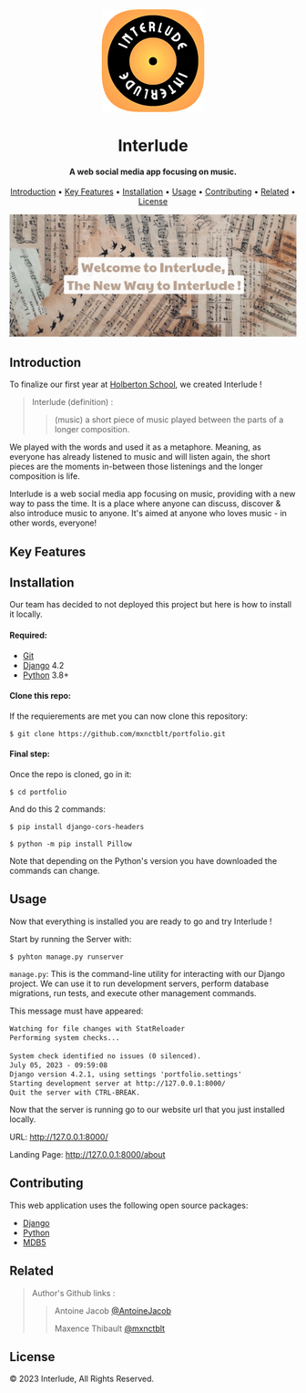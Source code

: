 <div align="center">
  <img src="./static/apple-touch-icon.png" alt="interlude-logo">
</div>
<h1 align="center">Interlude</h1>
<h4 align="center">A web social media app focusing on music.</h4>

<p align="center">
  <a href="#introduction">Introduction</a> •
  <a href="#key-features">Key Features</a> •
  <a href="#installation">Installation</a> •
  <a href="#usage">Usage</a> •
  <a href="#contributing">Contributing</a> •
  <a href="#related">Related</a> •
  <a href="#license">License</a>
</p>

<div class="bg-image mb-5">
    <img src="./static/readmeimg.png" class="img-fluid" alt="about image" />
    </div>
</div>

## Introduction
To finalize our first year at [Holberton School](https://www.holbertonschool.fr/), we created Interlude !

> Interlude (definition) :
>>(music) a short piece of music played between the parts of a longer composition.

We played with the words and used it as a metaphore. Meaning, as everyone has already listened to music and will listen again, the short pieces are the moments in-between those listenings and the longer composition is life.

Interlude is a web social media app focusing on music, providing with a new way to pass the time. It is a place where anyone can discuss, discover & also introduce music to anyone. It's aimed at anyone who loves music - in other words, everyone!

## Key Features
<div align="center">
    <a href="https://www.youtube.com/watch?v=TfX71LlmUH4"></a>
</div>

## Installation

Our team has decided to not deployed this project but here is how to install it locally.

#### Required:
- [Git](https://git-scm.com/)
- [Django](https://www.djangoproject.com/) 4.2
- [Python](https://www.python.org/) 3.8+

#### Clone this repo:
If the requierements are met you can now clone this repository:
```
$ git clone https://github.com/mxnctblt/portfolio.git
```

#### Final step:
Once the repo is cloned, go in it:
```
$ cd portfolio
```

And do this 2 commands:
```
$ pip install django-cors-headers
```
```
$ python -m pip install Pillow
```

Note that depending on the Python's version you have downloaded the commands can change.

## Usage
Now that everything is installed you are ready to go and try Interlude !

Start by running the Server with:
```
$ pyhton manage.py runserver
```

`manage.py`: This is the command-line utility for interacting with our Django project. We can use it to run development servers, perform database migrations, run tests, and execute other management commands.

This message must have appeared:
```
Watching for file changes with StatReloader
Performing system checks...

System check identified no issues (0 silenced).
July 05, 2023 - 09:59:08
Django version 4.2.1, using settings 'portfolio.settings'
Starting development server at http://127.0.0.1:8000/
Quit the server with CTRL-BREAK.
```

Now that the server is running go to our website url that you just installed locally.

URL: http://127.0.0.1:8000/

Landing Page: http://127.0.0.1:8000/about

## Contributing

This web application uses the following open source packages:

- [Django](https://www.djangoproject.com/)
- [Python](https://www.python.org/)
- [MDB5](https://mdbootstrap.com/)

## Related
> Author's Github links :
>> Antoine Jacob [@AntoineJacob](https://github.com/AntoineJacob)
>> 
>> Maxence Thibault [@mxnctblt](https://github.com/mxnctblt)

## License
© 2023 Interlude, All Rights Reserved.
